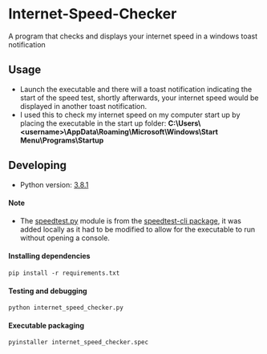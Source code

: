 # Internet-Speed-Checker
A program that checks and displays your internet speed in a windows toast notification

## Usage
- Launch the executable and there will a toast notification indicating the start of the speed test, shortly afterwards, your internet speed would be displayed in another toast notification.
- I used this to check my internet speed on my computer start up by placing the executable in the start up folder: **C:\Users\\\<username>\AppData\Roaming\Microsoft\Windows\Start Menu\Programs\Startup**

## Developing
- Python version: [3.8.1](https://www.python.org/downloads/release/python-381/)
#### Note
- The [speedtest.py](https://github.com/ProneToAdjust/Internet-Speed-Checker/blob/master/speedtest.py) module is from the [speedtest-cli package](https://github.com/sivel/speedtest-cli), it was added locally as it had to be modified to allow for the executable to run without opening a console.
#### Installing dependencies
```
pip install -r requirements.txt
```
#### Testing and debugging
```
python internet_speed_checker.py
```
#### Executable packaging
```
pyinstaller internet_speed_checker.spec
```
